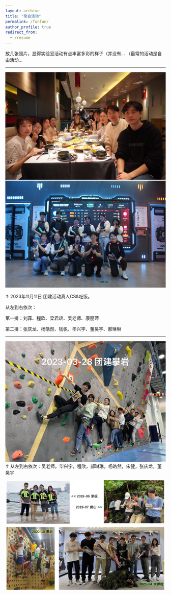 ```yaml
---
layout: archive
title: "聚会活动"
permalink: /funfun/
author_profile: true
redirect_from:
  - /resume
---
```





放几张照片，显得实验室活动有点丰富多彩的样子（并没有... （最常的活动是自由活动...

------
![](/images/20231211thai.jpg) 
![](/images/20231211gun.jpg) 

↑ 2023年11月11日 团建活动真人CS&吃饭。

从左到右依次：

第一排：刘菲、程欣、梁君瑶、吴老师、康丽萍

第二排：张庆龙、杨皓然、钱帆、毕兴宇、董昊宇、郝琳琳

------
![](/images/fun202303.jpg) 
↑ 从左到右依次：吴老师，毕兴宇，程欣，郝琳琳，杨皓然，宋健，张庆龙，董昊宇

![](/images/fun1.jpg) 
